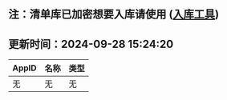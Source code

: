 ## 注：清单库已加密想要入库请使用 ([入库工具](https://github.com/BlankTMing/ManifestAutoUpdate/releases))

## 更新时间：2024-09-28 15:24:20
| AppID | 名称 | 类型  |
| :-------------------- | :----------------------------- | :----------- |
| 无 | 无 | 无 |

